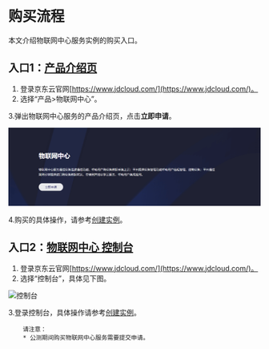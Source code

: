 # 购买流程

本文介绍物联网中心服务实例的购买入口。

## 入口1：[产品介绍页](https://www.jdcloud.com/products/mongodb)
1. 登录京东云官网[https://www.jdcloud.com/](https://www.jdcloud.com/)。
2. 选择“产品>物联网中心”。

3.弹出物联网中心服务的产品介绍页，点击**立即申请**。

![Hub-buy](../../../../image/IoT/IoT-Hub/iothub-007.png)

4.购买的具体操作，请参考[创建实例](../Getting-Started/Create-Instance.md)。

## 入口2：[物联网中心 控制台](https://iot-console.jdcloud.com/iothub)

1. 登录京东云官网[https://www.jdcloud.com/](https://www.jdcloud.com/)。
2. 选择“控制台”，具体见下图。

![控制台](https://github.com/jdcloudcom/cn/blob/master/image/mongodb/console-buy.png)

3.登录控制台，具体操作请参考[创建实例](../Getting-Started/Create-Instance.md)。

		请注意：
		* 公测期间购买物联网中心服务需要提交申请。
